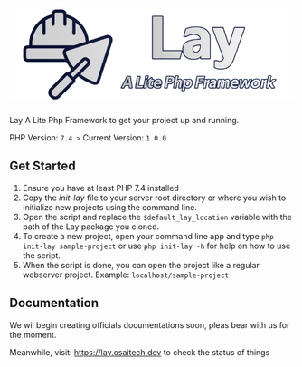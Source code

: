 # ![Lay A Lite Php Framework](https://github.com/leonardosahon/Lay/blob/main/init-lay-res/files/logo.png)

Lay A Lite Php Framework to get your project up and running.

PHP Version: `7.4 >`
Current Version: `1.0.0`

## Get Started

1. Ensure you have at least PHP 7.4 installed
2. Copy the *init-lay* file to your server root directory or where you wish to initialize new projects using the command line.
3. Open the script and replace the `$default_lay_location` variable with the path of the Lay package you cloned.
4. To create a new project, open your command line app and type `php init-lay sample-project` or use `php init-lay -h` for help on how to use the script.
5. When the script is done, you can open the project like a regular webserver project. Example: `localhost/sample-project`

## Documentation

We wil begin creating officials documentations soon, pleas bear with us for the moment.

Meanwhile, visit: https://lay.osaitech.dev to check the status of things
